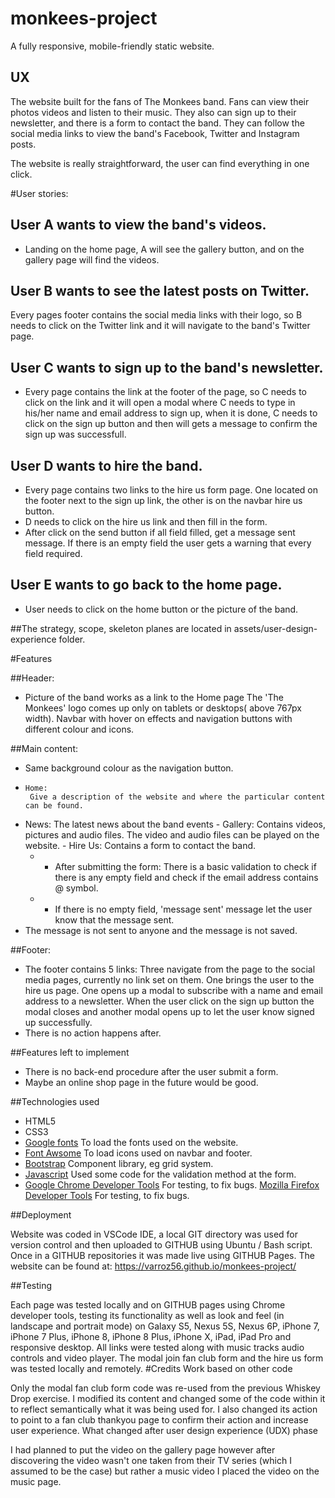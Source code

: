 #  monkees-project
A fully responsive, mobile-friendly static website.


## UX

The website built for the fans of The Monkees band. Fans can view their photos videos and listen to their music. They also can sign up to their newsletter, and there is a form to contact the band. They can follow the social media links to view the band's Facebook, Twitter and Instagram posts.

The website is really straightforward, the user can find everything in one click.

#User stories:

## User A wants to view the band's videos. 
 - Landing on the home page, A will see the gallery button, and on the gallery page will find the videos.

## User B wants to see the latest posts on Twitter.
Every pages footer contains the social media links with their logo, so B needs to click on the Twitter link and it will navigate to the band's Twitter page.

## User C wants to sign up to the band's newsletter.
 - Every page contains the link at the footer of the page, so C needs to click on the link and it will open a modal where C needs to type in his/her name and email address to sign up, when it is done, C needs to click on the sign up button and then will gets a message to confirm the sign up was successfull.

## User D wants to hire the band.
 - Every page contains two links to the hire us form page. One located on the footer next to the sign up link, the other is on the navbar hire us button.
 - D needs to click on the hire us link and then fill in the form. 
 - After click on the send button if all field filled, get a message sent message. If there is an empty field the user gets a warning that every field required.

 ## User E wants to go back to the home page.
 - User needs to click on the home button or the picture of the band.

##The strategy, scope, skeleton planes are located in assets/user-design-experience folder.

#Features

##Header:
- Picture of the band works as a link to the Home page The 'The Monkees' logo comes up only on tablets or desktops( above 767px width). Navbar with hover on effects and navigation buttons with different colour and icons.
   
##Main content:

 - Same background colour as the navigation button.
 -     Home:
        Give a description of the website and where the particular content can be found.
  -    News:
        The latest news about the band events
     - Gallery:
        Contains videos, pictures and audio files.
        The video and audio files can be played on the website.
     - Hire Us:
        Contains a form to contact the band.
       - -  After submitting the form: There is a basic validation to check if there is any empty field and check if the email address contains @ symbol.
       - -  If there is no empty field, 'message sent' message let the user know that the message sent.
 - The message is not sent to anyone and the message is not saved.

##Footer:
  -   The footer contains 5 links:
        Three navigate from the page to the social media pages, currently no link set on them.
        One brings the user to the hire us page.
        One opens up a modal to subscribe with a name and email address to a newsletter. When the user click on the sign up button the modal closes and another modal opens up to let the user know signed up successfully.
 - There is no action happens after.
       
##Features left to implement

 - There is no back-end procedure after the user submit a form.
 - Maybe an online shop page in the future would be good.
   
##Technologies used
- HTML5
- CSS3
- [Google fonts](https://fonts.google.com/)
    To load the fonts used on the website.
- [Font Awsome](https://fontawesome.com/)
    To load icons used on navbar and footer.
- [Bootstrap](https://getbootstrap.com/)
    Component library, eg grid system.
- [Javascript](https://www.javascript.com/)
    Used some code for the validation method at the form.
- [Google Chrome Developer Tools](https://developers.google.com/web/tools/chrome-devtools/)
    For testing, to fix bugs.
[Mozilla Firefox Developer Tools](https://developer.mozilla.org/en-US/docs/Tools)
    For testing, to fix bugs.

##Deployment

Website was coded in VSCode IDE, a local GIT directory was used for version control and then uploaded to GITHUB using Ubuntu / Bash script. Once in a GITHUB repositories it was made live using GITHUB Pages. The website can be found at: https://varroz56.github.io/monkees-project/

##Testing

Each page was tested locally and on GITHUB pages using Chrome developer tools, testing its functionality as well as look and feel (in landscape and portrait mode) on Galaxy S5, Nexus 5S, Nexus 6P, iPhone 7, iPhone 7 Plus, iPhone 8, iPhone 8 Plus, iPhone X, iPad, iPad Pro and responsive desktop. All links were tested along with music tracks audio controls and video player. The modal join fan club form and the hire us form was tested locally and remotely.
#Credits
Work based on other code

Only the modal fan club form code was re-used from the previous Whiskey Drop exercise. I modified its content and changed some of the code within it to reflect semantically what it was being used for. I also changed its action to point to a fan club thankyou page to confirm their action and increase user experience.
What changed after user design experience (UDX) phase

I had planned to put the video on the gallery page however after discovering the video wasn't one taken from their TV series (which I assumed to be the case) but rather a music video I placed the video on the music page.
	
	
	
